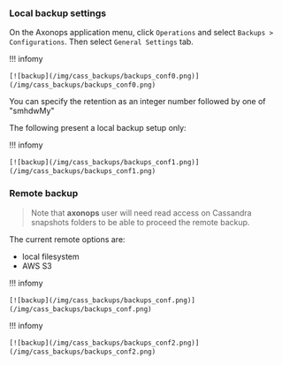 ###  Local backup settings

On the Axonops application menu, click `Operations` and select `Backups > Configurations`.
Then select `General Settings` tab.

!!! infomy 

    [![backup](/img/cass_backups/backups_conf0.png)](/img/cass_backups/backups_conf0.png)

You can specify the retention as an integer number followed by one of "smhdwMy"

The following present a local backup setup only:

!!! infomy 

    [![backup](/img/cass_backups/backups_conf1.png)](/img/cass_backups/backups_conf1.png)


###  Remote backup 

> Note that **axonops** user will need read access on Cassandra snapshots folders to be able to proceed the remote backup.


The current remote options are:

* local filesystem
* AWS S3

!!! infomy 

    [![backup](/img/cass_backups/backups_conf.png)](/img/cass_backups/backups_conf.png)


!!! infomy 

    [![backup](/img/cass_backups/backups_conf2.png)](/img/cass_backups/backups_conf2.png)
